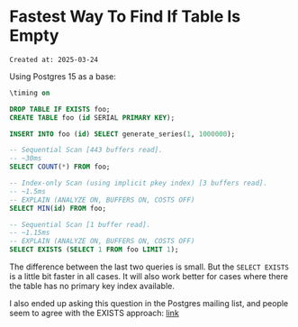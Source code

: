 # Fastest Way To Find If Table Is Empty

```
Created at: 2025-03-24
```

Using Postgres 15 as a base:

```sql
\timing on

DROP TABLE IF EXISTS foo;
CREATE TABLE foo (id SERIAL PRIMARY KEY);

INSERT INTO foo (id) SELECT generate_series(1, 1000000);

-- Sequential Scan [443 buffers read].
-- ~30ms
SELECT COUNT(*) FROM foo;

-- Index-only Scan (using implicit pkey index) [3 buffers read].
-- ~1.5ms
-- EXPLAIN (ANALYZE ON, BUFFERS ON, COSTS OFF)
SELECT MIN(id) FROM foo;

-- Sequential Scan [1 buffer read].
-- ~1.15ms
-- EXPLAIN (ANALYZE ON, BUFFERS ON, COSTS OFF)
SELECT EXISTS (SELECT 1 FROM foo LIMIT 1);
```

The difference between the last two queries is small. But the `SELECT EXISTS`
is a little bit faster in all cases. It will also work better for cases where
there the table has no primary key index available.

I also ended up asking this question in the Postgres mailing list, and people
seem to agree with the EXISTS approach: [link](https://www.postgresql.org/message-id/flat/CAM2F1VMbOEubpXk44B5KaWKX0OSVrA8-9xqidhJMNtDprhTSTg%40mail.gmail.com)

